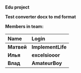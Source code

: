 ﻿**Edu project**

**Test converter docx to md format**

**Members in team:**

|**Name**|**Login**|
| :- | :- |
|**Матвей**|**ImplementLife**|
|**Илья**|**excelsiooor**|
|**Влад**|**AmateurBoy**|


